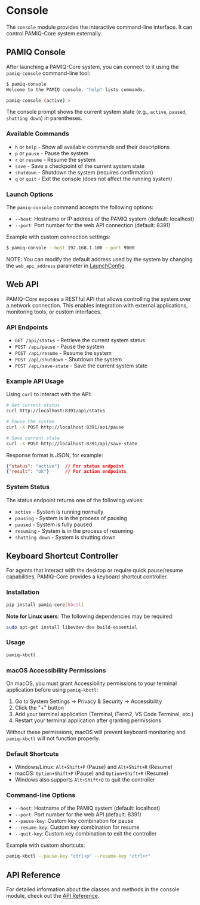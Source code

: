 # Console

The `console` module provides the interactive command-line interface. It can control PAMIQ-Core system externally.

## PAMIQ Console

After launching a PAMIQ-Core system, you can connect to it using the `pamiq-console` command-line tool:

```sh
$ pamiq-console
Welcome to the PAMIQ console. "help" lists commands.

pamiq-console (active) >
```

The console prompt shows the current system state (e.g., `active`, `paused`, `shutting down`) in parentheses.

### Available Commands

- `h` or `help` - Show all available commands and their descriptions
- `p` or `pause` - Pause the system
- `r` or `resume` - Resume the system
- `save` - Save a checkpoint of the current system state
- `shutdown` - Shutdown the system (requires confirmation)
- `q` or `quit` - Exit the console (does not affect the running system)

### Launch Options

The `pamiq-console` command accepts the following options:

- `--host`: Hostname or IP address of the PAMIQ system (default: localhost)
- `--port`: Port number for the web API connection (default: 8391)

Example with custom connection settings:

```sh
$ pamiq-console --host 192.168.1.100 --port 9000
```

NOTE: You can modify the default address used by the system by changing the `web_api_address` parameter in [LaunchConfig](../api/launch.md).

## Web API

PAMIQ-Core exposes a RESTful API that allows controlling the system over a network connection. This enables integration with external applications, monitoring tools, or custom interfaces.

### API Endpoints

- `GET /api/status` - Retrieve the current system status
- `POST /api/pause` - Pause the system
- `POST /api/resume` - Resume the system
- `POST /api/shutdown` - Shutdown the system
- `POST /api/save-state` - Save the current system state

### Example API Usage

Using `curl` to interact with the API:

```sh
# Get current status
curl http://localhost:8391/api/status

# Pause the system
curl -X POST http://localhost:8391/api/pause

# Save current state
curl -X POST http://localhost:8391/api/save-state
```

Response format is JSON, for example:

```json
{"status": "active"}  // For status endpoint
{"result": "ok"}      // For action endpoints
```

### System Status

The status endpoint returns one of the following values:

- `active` - System is running normally
- `pausing` - System is in the process of pausing
- `paused` - System is fully paused
- `resuming` - System is in the process of resuming
- `shutting down` - System is shutting down

## Keyboard Shortcut Controller

For agents that interact with the desktop or require quick pause/resume capabilities, PAMIQ-Core provides a keyboard shortcut controller.

### Installation

```sh
pip install pamiq-core[kbctl]
```

**Note for Linux users**: The following dependencies may be required:

```sh
sudo apt-get install libevdev-dev build-essential
```

### Usage

```sh
pamiq-kbctl
```

### macOS Accessibility Permissions

On macOS, you must grant Accessibility permissions to your terminal application before using `pamiq-kbctl`:

1. Go to System Settings → Privacy & Security → Accessibility
2. Click the "+" button
3. Add your terminal application (Terminal, iTerm2, VS Code Terminal, etc.)
4. Restart your terminal application after granting permissions

Without these permissions, macOS will prevent keyboard monitoring and `pamiq-kbctl` will not function properly.

### Default Shortcuts

- Windows/Linux: `Alt+Shift+P` (Pause) and `Alt+Shift+R` (Resume)
- macOS: `Option+Shift+P` (Pause) and `Option+Shift+R` (Resume)
- Windows also supports `Alt+Shift+Q` to quit the controller

### Command-line Options

- `--host`: Hostname of the PAMIQ system (default: localhost)
- `--port`: Port number for the web API (default: 8391)
- `--pause-key`: Custom key combination for pause
- `--resume-key`: Custom key combination for resume
- `--quit-key`: Custom key combination to exit the controller

Example with custom shortcuts:

```sh
pamiq-kbctl --pause-key "ctrl+p" --resume-key "ctrl+r"
```

## API Reference

For detailed information about the classes and methods in the console module, check out the [API Reference](../api/console.md).
